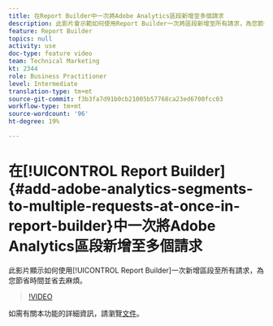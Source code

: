 ```yaml
---
title: 在Report Builder中一次將Adobe Analytics區段新增至多個請求
description: 此影片會示範如何使用Report Builder一次將區段新增至所有請求，為您節省時間並省去麻煩。
feature: Report Builder
topics: null
activity: use
doc-type: feature video
team: Technical Marketing
kt: 2344
role: Business Practitioner
level: Intermediate
translation-type: tm+mt
source-git-commit: f3b3fa7d91b0cb21005b57768ca23ed6700fcc03
workflow-type: tm+mt
source-wordcount: '96'
ht-degree: 19%

---
```



# 在[!UICONTROL Report Builder]{#add-adobe-analytics-segments-to-multiple-requests-at-once-in-report-builder}中一次將Adobe Analytics區段新增至多個請求

此影片顯示如何使用[!UICONTROL Report Builder]一次新增區段至所有請求，為您節省時間並省去麻煩。

>[!VIDEO](https://video.tv.adobe.com/v/25445/?quality=12)

如需有關本功能的詳細資訊，請瀏覽[文件](https://marketing.adobe.com/resources/help/zh_TW/arb/index.html)。
